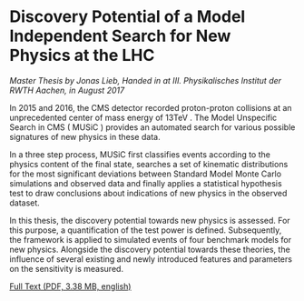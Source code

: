 Discovery Potential of a Model Independent Search for New Physics at the LHC
============================================================================

*Master Thesis by Jonas Lieb, Handed in at III. Physikalisches Institut der RWTH Aachen, in August 2017*

In 2015 and 2016, the CMS detector recorded proton-proton collisions at an unprecedented center of mass energy of 13TeV . The Model Unspecific Search in CMS ( MUSiC ) provides an automated search for various possible signatures of new
physics in these data.

In a three step process, MUSiC first classifies events according to the physics content of the final state, searches a set of kinematic distributions for the most significant deviations between Standard Model Monte Carlo simulations and observed data and finally applies a statistical hypothesis test to draw conclusions about indications of new physics in the observed dataset.

In this thesis, the discovery potential towards new physics is assessed. For this purpose, a quantification of the test power is defined. Subsequently, the framework is applied to simulated events of four benchmark models for new physics. Alongside the discovery potential towards these theories, the influence of several existing and newly introduced features and parameters on the sensitivity is measured.

[Full Text (PDF, 3.38 MB, english)](https://github.com/jojonas/master-thesis/raw/master/SensitivityStudy_2017_08_16_Print.pdf)
